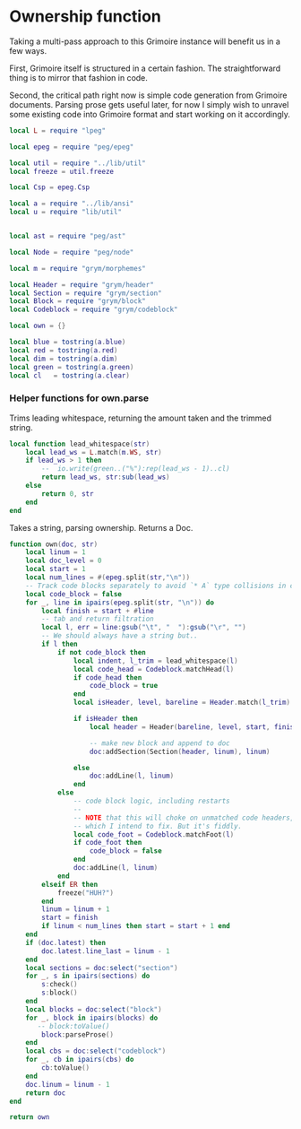 # Ownership function
  Taking a multi-pass approach to this Grimoire instance will benefit us 
in a few ways. 

First, Grimoire itself is structured in a certain fashion. The 
straightforward thing is to mirror that fashion in code.

Second, the critical path right now is simple code generation from 
Grimoire documents. Parsing prose gets useful later, for now I simply
wish to unravel some existing code into Grimoire format and start working
on it accordingly. 

```lua
local L = require "lpeg"

local epeg = require "peg/epeg"

local util = require "../lib/util"
local freeze = util.freeze

local Csp = epeg.Csp

local a = require "../lib/ansi"
local u = require "lib/util"


local ast = require "peg/ast"

local Node = require "peg/node"

local m = require "grym/morphemes"

local Header = require "grym/header"
local Section = require "grym/section"
local Block = require "grym/block"
local Codeblock = require "grym/codeblock"

local own = {}

local blue = tostring(a.blue)
local red = tostring(a.red)
local dim = tostring(a.dim)
local green = tostring(a.green)
local cl   = tostring(a.clear)
```
### Helper functions for own.parse
  Trims leading whitespace, returning the amount taken and
the trimmed string.
 

```lua
local function lead_whitespace(str)
    local lead_ws = L.match(m.WS, str)
    if lead_ws > 1 then
        --  io.write(green..("%"):rep(lead_ws - 1)..cl)
        return lead_ws, str:sub(lead_ws)
    else
        return 0, str
    end
end
```
 Takes a string, parsing ownership.
 Returns a Doc.


```lua
function own(doc, str)
    local linum = 1
    local doc_level = 0
    local start = 1
    local num_lines = #(epeg.split(str,"\n"))
    -- Track code blocks separately to avoid `* A` type collisions in code
    local code_block = false
    for _, line in ipairs(epeg.split(str, "\n")) do
        local finish = start + #line
        -- tab and return filtration
        local l, err = line:gsub("\t", "  "):gsub("\r", "") 
        -- We should always have a string but..
        if l then
            if not code_block then
                local indent, l_trim = lead_whitespace(l)
                local code_head = Codeblock.matchHead(l)
                if code_head then 
                    code_block = true 
                end
                local isHeader, level, bareline = Header.match(l_trim) 

                if isHeader then              
                    local header = Header(bareline, level, start, finish, doc)

                    -- make new block and append to doc
                    doc:addSection(Section(header, linum), linum)

                else 
                    doc:addLine(l, linum)
                end
            else 
                -- code block logic, including restarts
                --
                -- NOTE that this will choke on unmatched code headers,
                -- which I intend to fix. But it's fiddly.
                local code_foot = Codeblock.matchFoot(l)
                if code_foot then 
                    code_block = false
                end
                doc:addLine(l, linum)
            end
        elseif ER then
            freeze("HUH?")
        end
        linum = linum + 1
        start = finish
        if linum < num_lines then start = start + 1 end
    end
    if (doc.latest) then
        doc.latest.line_last = linum - 1
    end
    local sections = doc:select("section")
    for _, s in ipairs(sections) do
        s:check()
        s:block()
    end
    local blocks = doc:select("block")
    for _, block in ipairs(blocks) do
       -- block:toValue()
        block:parseProse()
    end
    local cbs = doc:select("codeblock")
    for _, cb in ipairs(cbs) do
        cb:toValue()
    end
    doc.linum = linum - 1
    return doc
end

return own
```

